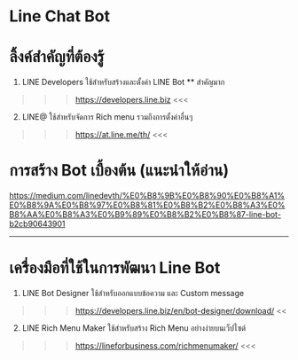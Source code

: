# Line Chat Bot 

# ลิ้งค์สำคัญที่ต้องรู้
1. LINE Developers ใช้สำหรับสร้างและตั้งค่า LINE Bot ** สำคัญมาก
  >>> https://developers.line.biz <<<
2. LINE@ ใช้สำหรับจัดการ Rich menu รวมถึงการตั้งค่าอื่นๆ
  >>> https://at.line.me/th/ <<<
  
# การสร้าง Bot เบื้องต้น (แนะนำให้อ่าน)
https://medium.com/linedevth/%E0%B8%9B%E0%B8%90%E0%B8%A1%E0%B8%9A%E0%B8%97%E0%B8%81%E0%B8%B2%E0%B8%A3%E0%B8%AA%E0%B8%A3%E0%B9%89%E0%B8%B2%E0%B8%87-line-bot-b2cb90643901
  
---------------------------------------------------------------
  
# เครื่องมือที่ใช้ในการพัฒนา Line Bot
1. LINE Bot Designer ใช้สำหรับออกแบบข้อความ และ Custom message
  >>> https://developers.line.biz/en/bot-designer/download/ <<
  
2. LINE Rich Menu Maker ใช้สำหรับสร้าง Rich Menu อย่างง่ายบนเว็ปไซต์
  >>> https://lineforbusiness.com/richmenumaker/ <<<
  
